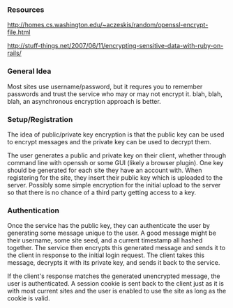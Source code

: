 ### Resources

http://homes.cs.washington.edu/~aczeskis/random/openssl-encrypt-file.html

http://stuff-things.net/2007/06/11/encrypting-sensitive-data-with-ruby-on-rails/


### General Idea

Most sites use username/password, but it requres you to remember passwords and trust the service who may or may not encrypt
it. blah, blah, blah, an asynchronous encryption approach is better. 


### Setup/Registration

The idea of public/private key encryption is that the public key can be used to encrypt messages and the private key can
be used to decrypt them.

The user generates a public and private key on their client, whether through command line with openssh or some GUI (likely a browser plugin). 
One key should be generated for each site they have an account with. When registering for the site, they insert their 
public key which is uploaded to the server. Possibly some simple encryption for the initial upload to the server so that 
there is no chance of a third party getting access to a key.


### Authentication

Once the service has the public key, they can authenticate the user by generating some message unique to the user. A good
message might be their username, some site seed, and a current timestamp all hashed together. The service then encrypts this 
generated message and sends it to the client in response to the initial login request. The client takes this message, 
decrypts it with its private key, and sends it back to the service. 

If  the client's response matches the generated unencrypted message, the user is authenticated. A session cookie is sent
back to the client just as it is with most current sites and the user is enabled to use the site as long as the cookie is
valid.
